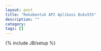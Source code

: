 ```yaml
---
layout: post
title: "Rekabentuk API Aplikasi Buku555"
description: ""
category: 
tags: []
---
```

{% include JB/setup %}
